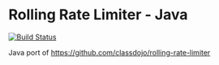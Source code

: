 # Rolling Rate Limiter - Java
[![Build Status](https://travis-ci.org/jeremywall/rolling-rate-limiter-java.svg?branch=master)](https://travis-ci.org/jeremywall/rolling-rate-limiter-java)

Java port of https://github.com/classdojo/rolling-rate-limiter
